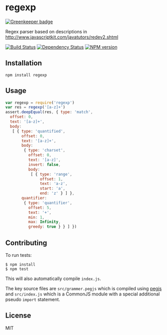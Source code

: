 # regexp

[![Greenkeeper badge](https://badges.greenkeeper.io/ForbesLindesay/regexp.svg)](https://greenkeeper.io/)

Regex parser based on descriptions in http://www.javascriptkit.com/javatutors/redev2.shtml

[![Build Status](https://img.shields.io/travis/ForbesLindesay/regexp/master.svg)](https://travis-ci.org/ForbesLindesay/regexp)
[![Dependency Status](https://img.shields.io/david/ForbesLindesay/regexp.svg)](https://david-dm.org/ForbesLindesay/regexp)
[![NPM version](https://img.shields.io/npm/v/regexp.svg)](https://www.npmjs.com/package/regexp)

## Installation

    npm install regexp

## Usage

```js
var regexp = require('regexp')
var res = regexp('[a-z]+')
assert.deepEqual(res, { type: 'match',
  offset: 0,
  text: '[a-z]+',
  body:
   [ { type: 'quantified',
       offset: 0,
       text: '[a-z]+',
       body:
        { type: 'charset',
          offset: 0,
          text: '[a-z]',
          invert: false,
          body:
           [ { type: 'range',
               offset: 1,
               text: 'a-z',
               start: 'a',
               end: 'z' } ] },
       quantifier:
        { type: 'quantifier',
          offset: 5,
          text: '+',
          min: 1,
          max: Infinity,
          greedy: true } } ] })
```

## Contributing

To run tests:

```console
$ npm install
$ npm test
```

This will also automatically compile `index.js`.

The key source files are `src/grammer.pegjs` which is compiled using [pegjs](http://pegjs.majda.cz/) and `src/index.js` which is a CommonJS module with a special additional pseudo `import` statement.

## License

  MIT